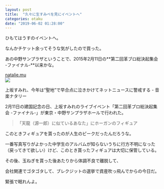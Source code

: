 ```yaml
---
layout: post
title:  "久々に生すみぺを見にイベントへ"
categories: otaku
date: "2019-06-02 01:28:00"
---
```


ひもてはうすのイベントへ。

なんかチケット余ってそうな気がしたので買った。

あの中野サンプラザということで、2015年2月11日の**第二回革ブロ総決起集会 -ファイナル-**以来かな。

<div class="card">
  <a href="https://natalie.mu/music/news/138929"></a>
  <div class="card__header">
    <a href="https://natalie.mu/music/news/138929">natalie.mu</a>
  </div>
  <div class="card__image">
    <img src="https://cdnx.natalie.mu/media/news/music/2015/0219/_K2_1311_fixw_750_lt.jpg">
  </div>
  <div class="card__title">
    <p>上坂すみれ、今年は“聖地”で早合点に泣きかけてネットニュースに警戒する - 音楽ナタリー</p>
  </div>
  <div class="card__description">
    <p>2月11日の建国記念の日、上坂すみれのライブイベント「第二回革ブロ総決起集会 -ファイナル-」が東京・中野サンプラザホールで行われた。</p>
  </div>
</div>

> 「天龍（源一郎）に似ているあなた」にホーガンのフィギュア

このときフィギュアを貰ったのが人生のピークだったんだろうな。

一番写真写りがよかった中学生のアルバムが知らないうちに行方不明になった（戻ってきて欲しい）けど、このとき貰ったフィギュアは大切に保管している。

その後、玉ねぎを貰った後あたりから体調不良で離脱して、

会社関連でゴタゴタして、ブレクジットの選挙で資産吹っ飛んでからの今日だ。

緊張で眠れんよ。
